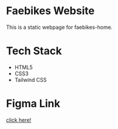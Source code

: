 # Faebikes Website
This is a static webpage for faebikes-home.

# Tech Stack
- HTML5
- CSS3
- Tailwind CSS

# Figma Link
<a href="https://www.figma.com/file/82Ta9PSbmAMdBsrGYqbqxe/faebikes-home?type=design&node-id=0%3A1&mode=dev" target="_blank">click here!</a>